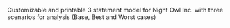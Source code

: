 Customizable and printable 3 statement model for Night Owl Inc. with three scenarios for analysis (Base, Best and Worst cases)

